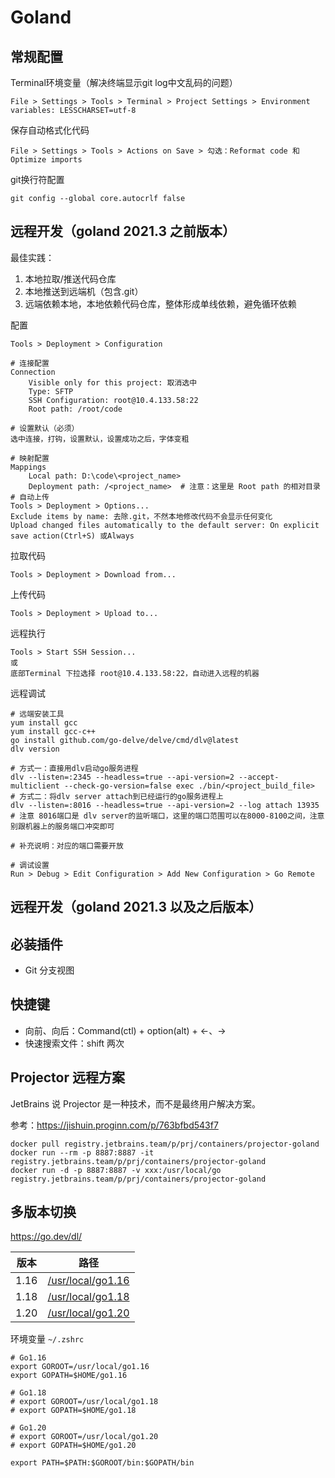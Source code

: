 # Goland

## 常规配置

Terminal环境变量（解决终端显示git log中文乱码的问题）
```
File > Settings > Tools > Terminal > Project Settings > Environment variables: LESSCHARSET=utf-8
```

保存自动格式化代码
```
File > Settings > Tools > Actions on Save > 勾选：Reformat code 和 Optimize imports
```

git换行符配置
```
git config --global core.autocrlf false
```

## 远程开发（goland 2021.3 之前版本）

最佳实践：
1. 本地拉取/推送代码仓库
2. 本地推送到远端机（包含.git）
3. 远端依赖本地，本地依赖代码仓库，整体形成单线依赖，避免循环依赖

配置
```
Tools > Deployment > Configuration

# 连接配置
Connection
    Visible only for this project: 取消选中
    Type: SFTP
    SSH Configuration: root@10.4.133.58:22
    Root path: /root/code

# 设置默认（必须）
选中连接，打钩，设置默认，设置成功之后，字体变粗

# 映射配置
Mappings
    Local path: D:\code\<project_name>
    Deployment path: /<project_name>  # 注意：这里是 Root path 的相对目录
# 自动上传
Tools > Deployment > Options...
Exclude items by name: 去除.git，不然本地修改代码不会显示任何变化
Upload changed files automatically to the default server: On explicit save action(Ctrl+S) 或Always
```

拉取代码
```
Tools > Deployment > Download from...
```

上传代码
```
Tools > Deployment > Upload to...
```

远程执行
```
Tools > Start SSH Session...
或
底部Terminal 下拉选择 root@10.4.133.58:22，自动进入远程的机器
```

远程调试
```
# 远端安装工具
yum install gcc
yum install gcc-c++
go install github.com/go-delve/delve/cmd/dlv@latest
dlv version

# 方式一：直接用dlv启动go服务进程
dlv --listen=:2345 --headless=true --api-version=2 --accept-multiclient --check-go-version=false exec ./bin/<project_build_file>
# 方式二：将dlv server attach到已经运行的go服务进程上
dlv --listen=:8016 --headless=true --api-version=2 --log attach 13935  # 注意 8016端口是 dlv server的监听端口，这里的端口范围可以在8000-8100之间，注意别跟机器上的服务端口冲突即可

# 补充说明：对应的端口需要开放

# 调试设置
Run > Debug > Edit Configuration > Add New Configuration > Go Remote 
```

## 远程开发（goland 2021.3 以及之后版本）


## 必装插件

- Git 分支视图

## 快捷键

- 向前、向后：Command(ctl) + option(alt) + ←、→
- 快速搜索文件：shift 两次

## Projector 远程方案

JetBrains 说 Projector 是一种技术，而不是最终用户解决方案。

参考：https://jishuin.proginn.com/p/763bfbd543f7

```
docker pull registry.jetbrains.team/p/prj/containers/projector-goland
docker run --rm -p 8887:8887 -it registry.jetbrains.team/p/prj/containers/projector-goland
docker run -d -p 8887:8887 -v xxx:/usr/local/go registry.jetbrains.team/p/prj/containers/projector-goland
```

## 多版本切换

https://go.dev/dl/

版本 | 路径
--- | ---
1.16 | [/usr/local/go1.16](https://go.dev/dl/go1.16.15.darwin-amd64.tar.gz)
1.18 | [/usr/local/go1.18](https://go.dev/dl/go1.18.10.darwin-amd64.tar.gz)
1.20 | [/usr/local/go1.20](https://go.dev/dl/go1.20.4.darwin-amd64.tar.gz)

环境变量 `~/.zshrc`
```
# Go1.16
export GOROOT=/usr/local/go1.16
export GOPATH=$HOME/go1.16

# Go1.18
# export GOROOT=/usr/local/go1.18
# export GOPATH=$HOME/go1.18

# Go1.20
# export GOROOT=/usr/local/go1.20
# export GOPATH=$HOME/go1.20

export PATH=$PATH:$GOROOT/bin:$GOPATH/bin
```

